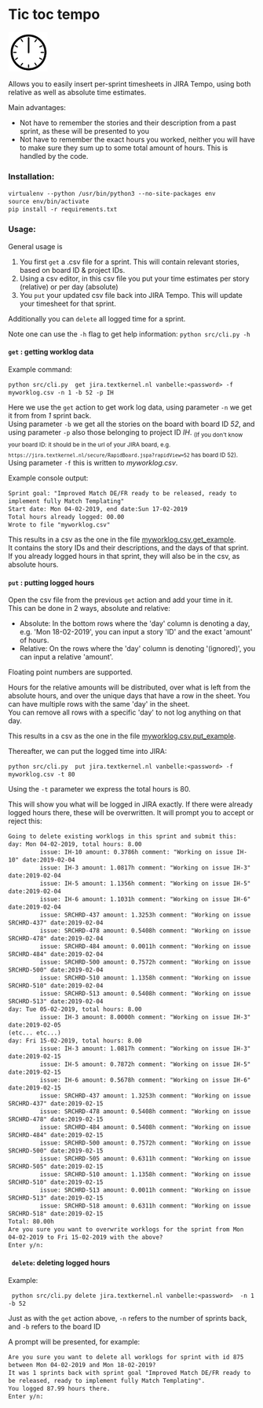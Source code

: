 
Tic toc tempo
===


<img src="clock.gif" alt="drawing" width="80"/>

Allows you to easily insert per-sprint timesheets in JIRA Tempo, using both relative as well as absolute time estimates.

Main advantages:
- Not have to remember the stories and their description from a past sprint, as these will be presented to you
- Not have to remember the exact hours you worked, neither you will have to make sure they sum up to some total amount of hours. This is handled by the code.

### Installation:  


```
virtualenv --python /usr/bin/python3 --no-site-packages env  
source env/bin/activate  
pip install -r requirements.txt  
```

### Usage:
General usage is 

1. You first `get` a .csv file for a sprint. This will contain relevant stories, based on board ID & project IDs. 
2. Using a csv editor, in this csv file you put your time estimates per story (relative) or per day (absolute)
3. You `put` your updated csv file back into JIRA Tempo. This will update your timesheet for that sprint.  

Additionally you can `delete` all logged time for a sprint.  

Note one can use the `-h` flag to get help information: `python src/cli.py -h` 

#### `get` : getting worklog data

Example command:
```
python src/cli.py  get jira.textkernel.nl vanbelle:<password> -f myworklog.csv -n 1 -b 52 -p IH
```

Here we use the `get` action to get work log data, using parameter `-n` we get it from from *1* sprint back.  
Using parameter `-b` we 
get all the stories on the board with board ID *52*, and using parameter `-p` also those
belonging to project ID *IH*.
<sub>(If you don't know your board ID: it should be in the url of your JIRA board, e.g. `https://jira.textkernel.nl/secure/RapidBoard.jspa?rapidView=52`
has board ID 52).  </sub>   
Using parameter `-f` this is written to *myworklog.csv*.

Example console output:
```
Sprint goal: "Improved Match DE/FR ready to be released, ready to implement fully Match Templating"
Start date: Mon 04-02-2019, end date:Sun 17-02-2019
Total hours already logged: 00.00
Wrote to file "myworklog.csv"
```

This results in a csv as the one in the file [myworklog.csv.get_example](myworklog.csv.get_example).  
It contains the story IDs and their descriptions, and the days of that sprint.  
If you already logged hours in that sprint, they will also be in the csv, as absolute hours.

#### `put` : putting logged hours
Open the csv file from the previous `get` action and add your time in it.  
This can be done in 2 ways, absolute and relative:  
- Absolute: In the bottom rows where the 'day' column is denoting a day, e.g. 'Mon 18-02-2019', you can input a story 'ID'  and the exact 'amount' of hours.
- Relative: On the rows where the 'day' column is denoting '(ignored)', you can input a relative 'amount'.

Floating point numbers are supported.

Hours for the relative amounts will be distributed, over what is left from the absolute hours, and over the unique days that have a row in the sheet. You can have multiple rows with the same 'day' in the sheet.  
You can remove all rows with a specific 'day' to not log anything on that day.  

This results in a csv as the one in the file [myworklog.csv.put_example](myworklog.csv.put_example).

Thereafter, we can put the logged time into JIRA:
```
python src/cli.py  put jira.textkernel.nl vanbelle:<password> -f myworklog.csv -t 80
```
Using the `-t` parameter we express the total hours is 80.

This will show you what will be logged in JIRA exactly. If there were already logged hours there, these
 will be overwritten. It will prompt you to accept or reject this:
```
Going to delete existing worklogs in this sprint and submit this:
day: Mon 04-02-2019, total hours: 8.00
         issue: IH-10 amount: 0.3786h comment: "Working on issue IH-10" date:2019-02-04
         issue: IH-3 amount: 1.0817h comment: "Working on issue IH-3" date:2019-02-04
         issue: IH-5 amount: 1.1356h comment: "Working on issue IH-5" date:2019-02-04
         issue: IH-6 amount: 1.1031h comment: "Working on issue IH-6" date:2019-02-04
         issue: SRCHRD-437 amount: 1.3253h comment: "Working on issue SRCHRD-437" date:2019-02-04
         issue: SRCHRD-478 amount: 0.5408h comment: "Working on issue SRCHRD-478" date:2019-02-04
         issue: SRCHRD-484 amount: 0.0011h comment: "Working on issue SRCHRD-484" date:2019-02-04
         issue: SRCHRD-500 amount: 0.7572h comment: "Working on issue SRCHRD-500" date:2019-02-04
         issue: SRCHRD-510 amount: 1.1358h comment: "Working on issue SRCHRD-510" date:2019-02-04
         issue: SRCHRD-513 amount: 0.5408h comment: "Working on issue SRCHRD-513" date:2019-02-04
day: Tue 05-02-2019, total hours: 8.00
         issue: IH-3 amount: 8.0000h comment: "Working on issue IH-3" date:2019-02-05
(etc... etc...)
day: Fri 15-02-2019, total hours: 8.00
         issue: IH-3 amount: 1.0817h comment: "Working on issue IH-3" date:2019-02-15
         issue: IH-5 amount: 0.7872h comment: "Working on issue IH-5" date:2019-02-15
         issue: IH-6 amount: 0.5678h comment: "Working on issue IH-6" date:2019-02-15
         issue: SRCHRD-437 amount: 1.3253h comment: "Working on issue SRCHRD-437" date:2019-02-15
         issue: SRCHRD-478 amount: 0.5408h comment: "Working on issue SRCHRD-478" date:2019-02-15
         issue: SRCHRD-484 amount: 0.5408h comment: "Working on issue SRCHRD-484" date:2019-02-15
         issue: SRCHRD-500 amount: 0.7572h comment: "Working on issue SRCHRD-500" date:2019-02-15
         issue: SRCHRD-505 amount: 0.6311h comment: "Working on issue SRCHRD-505" date:2019-02-15
         issue: SRCHRD-510 amount: 1.1358h comment: "Working on issue SRCHRD-510" date:2019-02-15
         issue: SRCHRD-513 amount: 0.0011h comment: "Working on issue SRCHRD-513" date:2019-02-15
         issue: SRCHRD-518 amount: 0.6311h comment: "Working on issue SRCHRD-518" date:2019-02-15
Total: 80.00h
Are you sure you want to overwrite worklogs for the sprint from Mon 04-02-2019 to Fri 15-02-2019 with the above?
Enter y/n:
``` 

#### ` delete`: deleting logged hours
Example:
```
 python src/cli.py delete jira.textkernel.nl vanbelle:<password>  -n 1 -b 52
```
Just as with the `get` action above, `-n` refers to the number of sprints back, and `-b` refers to the board ID 
  

A prompt will be presented, for example:
``` 
Are you sure you want to delete all worklogs for sprint with id 875 between Mon 04-02-2019 and Mon 18-02-2019?
It was 1 sprints back with sprint goal "Improved Match DE/FR ready to be released, ready to implement fully Match Templating".
You logged 87.99 hours there.
Enter y/n:
```